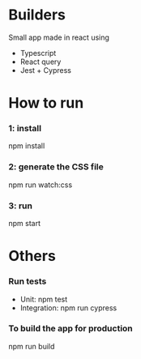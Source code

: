 # Builders

Small app made in react using 
 - Typescript
 - React query
 - Jest + Cypress


# How to run
### 1: install
npm install
### 2: generate the CSS file 
npm run watch:css
### 3: run 
npm start

# Others

### Run tests
 - Unit: npm test
 - Integration: npm run cypress
  
### To build the app for production
npm run build

